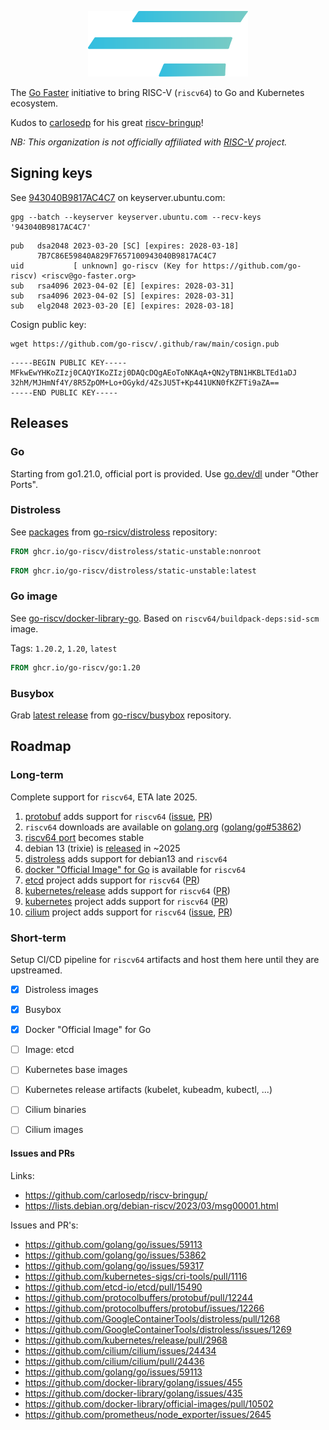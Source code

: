 <p align="center">
<a href="https://go-faster.org"><img src="./profile/logo_borderless.svg" width="256" height="105" alt="go faster logo"></a>
</p>

The [Go Faster](https://github.com/go-faster/) initiative to bring RISC-V (`riscv64`) to Go and Kubernetes ecosystem.

Kudos to [carlosedp](https://github.com/carlosedp) for his great [riscv-bringup](https://github.com/carlosedp/riscv-bringup/)!

*NB: This organization is not officially affiliated with [RISC-V](https://riscv.org/) project.*

## Signing keys

See [943040B9817AC4C7][keyserver] on keyserver.ubuntu.com:

[keyserver]: https://keyserver.ubuntu.com/pks/lookup?search=943040B9817AC4C7&fingerprint=on&op=index

```
gpg --batch --keyserver keyserver.ubuntu.com --recv-keys '943040B9817AC4C7'
```

```
pub   dsa2048 2023-03-20 [SC] [expires: 2028-03-18]
      7B7C86E59840A829F7657100943040B9817AC4C7
uid           [ unknown] go-riscv (Key for https://github.com/go-riscv) <riscv@go-faster.org>
sub   rsa4096 2023-04-02 [E] [expires: 2028-03-31]
sub   rsa4096 2023-04-02 [S] [expires: 2028-03-31]
sub   elg2048 2023-03-20 [E] [expires: 2028-03-18]
```

Cosign public key:

```
wget https://github.com/go-riscv/.github/raw/main/cosign.pub
```
```
-----BEGIN PUBLIC KEY-----
MFkwEwYHKoZIzj0CAQYIKoZIzj0DAQcDQgAEoToNKAqA+QN2yTBN1HKBLTEd1aDJ
32hM/MJHmNf4Y/8R5ZpOM+Lo+OGykd/4ZsJU5T+Kp441UKN0fKZFTi9aZA==
-----END PUBLIC KEY-----
```

## Releases

### Go
Starting from go1.21.0, official port is provided. Use [go.dev/dl](https://go.dev/dl/) under "Other Ports".

### Distroless

See [packages][distroless-packages] from [go-rsicv/distroless][distroless-repo] repository:

```dockerfile
FROM ghcr.io/go-riscv/distroless/static-unstable:nonroot
```

```dockerfile
FROM ghcr.io/go-riscv/distroless/static-unstable:latest
```

### Go image
See [go-riscv/docker-library-go][docker-package]. Based on `riscv64/buildpack-deps:sid-scm` image.

Tags: `1.20.2`, `1.20`, `latest`

[docker-package]: https://github.com/go-riscv/docker-library-go/pkgs/container/go

```dockerfile
FROM ghcr.io/go-riscv/go:1.20
```

[distroless-packages]: https://github.com/orgs/go-riscv/packages?repo_name=distroless
[distroless-repo]: https://github.com/go-riscv/distroless

### Busybox

Grab [latest release][busybox-latest] from [go-riscv/busybox][busybox-repo] repository.

[busybox-repo]: https://github.com/go-riscv/busybox
[busybox-latest]: https://github.com/go-riscv/busybox/releases/latest

## Roadmap
###  Long-term

Complete support for `riscv64`, ETA late 2025.

1. [protobuf][protobuf] adds support for `riscv64` ([issue][protobuf-issue], [PR][protobuf-pr])
2. `riscv64` downloads  are available on [golang.org](https://golang.org/dl/) ([golang/go#53862][go-issue])
3. [riscv64 port](https://wiki.debian.org/Ports/riscv64) becomes stable
4. debian 13 (trixie) is [released](https://en.wikipedia.org/wiki/Debian_version_history) in ~2025
5. [distroless](https://github.com/GoogleContainerTools/distroless/) adds support for  debian13 and `riscv64`
6. [docker "Official Image" for Go](https://github.com/docker-library/golang) is available for `riscv64`
7. [etcd][etcd] project adds support for `riscv64` ([PR][etcd-pr])
8. [kubernetes/release][k8s-release] adds support for `riscv64` ([PR][k8s-release-pr])
9. [kubernetes][k8s] project adds support for `riscv64` ([PR][k8s-pr])
10. [cilium][cilium] project adds support for `riscv64` ([issue][cilium-issue], [PR][cilium-pr])

[go-issue]: https://github.com/golang/go/issues/53862
[protobuf]: https://github.com/protocolbuffers/protobuf
[protobuf-issue]: https://github.com/protocolbuffers/protobuf/issues/12266
[protobuf-pr]: https://github.com/protocolbuffers/protobuf/pull/12244
[etcd]: https://github.com/etcd-io/etcd
[etcd-pr]: https://github.com/etcd-io/etcd/pull/15490
[k8s-release]: https://github.com/kubernetes/release
[k8s-release-pr]: https://github.com/kubernetes/release/pull/2968
[k8s]: https://github.com/kubernetes/kubernetes
[k8s-pr]: https://github.com/kubernetes/kubernetes/pull/116686
[cilium]: https://github.com/cilium/cilium
[cilium-issue]: https://github.com/cilium/cilium/issues/24434
[cilium-pr]: https://github.com/cilium/cilium/pull/24436

### Short-term

Setup CI/CD pipeline for `riscv64` artifacts and host them here until they are upstreamed.

- [x] Distroless images
- [x] Busybox
- [x] Docker "Official Image" for Go
- [ ] Image: etcd
- [ ] Kubernetes base images
- [ ] Kubernetes release artifacts (kubelet, kubeadm, kubectl, ...)
- [ ] Cilium binaries
- [ ] Cilium images


#### Issues and PRs

Links:

- https://github.com/carlosedp/riscv-bringup/
- https://lists.debian.org/debian-riscv/2023/03/msg00001.html

Issues and PR's:

- https://github.com/golang/go/issues/59113
- https://github.com/golang/go/issues/53862
- https://github.com/golang/go/issues/59317
- https://github.com/kubernetes-sigs/cri-tools/pull/1116
- https://github.com/etcd-io/etcd/pull/15490
- https://github.com/protocolbuffers/protobuf/pull/12244
- https://github.com/protocolbuffers/protobuf/issues/12266
- https://github.com/GoogleContainerTools/distroless/pull/1268
- https://github.com/GoogleContainerTools/distroless/issues/1269
- https://github.com/kubernetes/release/pull/2968
- https://github.com/cilium/cilium/issues/24434
- https://github.com/cilium/cilium/pull/24436
- https://github.com/golang/go/issues/59113
- https://github.com/docker-library/golang/issues/455
- https://github.com/docker-library/golang/issues/435
- https://github.com/docker-library/official-images/pull/10502
- https://github.com/prometheus/node_exporter/issues/2645
